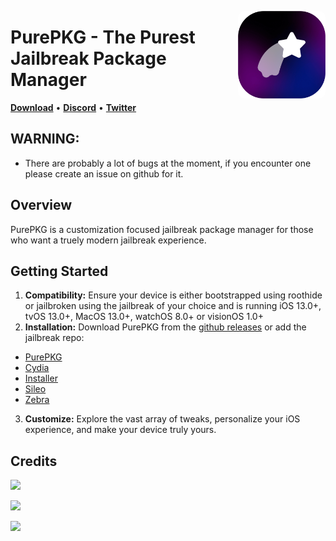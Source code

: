 <p align="right">
  <img align="right" height="140" src="https://github.com/Lrdsnow/PurePKG/blob/main/PrettyIcon.png?raw=true" alt="PurePKG Logo" style="float: right; border-radius: 10px;"/>
</p>

<h1 align="left">PurePKG - The Purest Jailbreak Package Manager</h1>

<p align="left">
  <strong><a href="https://github.com/Lrdsnow/purepkg/releases/latest">Download</a></strong>
  •
  <strong><a href="https://discord.gg/purepkg">Discord</a></strong>
  •
  <strong><a href="https://twitter.com/Lrdsnow101">Twitter</a></strong>
</p>

## WARNING:

- There are probably a lot of bugs at the moment, if you encounter one please create an issue on github for it.

## Overview

PurePKG is a customization focused jailbreak package manager for those who want a truely modern jailbreak experience.

## Getting Started

1. **Compatibility:** Ensure your device is either bootstrapped using roothide or jailbroken using the jailbreak of your choice and is running iOS 13.0+, tvOS 13.0+, MacOS 13.0+, watchOS 8.0+ or visionOS 1.0+
2. **Installation:** Download PurePKG from the [github releases](https://github.com/Lrdsnow/purepkg/releases/latest) or add the jailbreak repo:
- [PurePKG](purepkg://addrepo/https://lrdsnow.github.io/purepkg)
- [Cydia](cydia://url/https://cydia.saurik.com/api/share#?source=https://lrdsnow.github.io/purepkg)
- [Installer](installer://add/https://lrdsnow.github.io/purepkg)
- [Sileo](sileo://source/https://lrdsnow.github.io/purepkg)
- [Zebra](zbra://sources/add/https://lrdsnow.github.io/purepkg)
3. **Customize:** Explore the vast array of tweaks, personalize your iOS experience, and make your device truly yours.

## Credits

<a href="https://github.com/Lrdsnow"><img src="https://img.shields.io/static/v1?style=social&message=Main Developer&logo=github&logoColor=000000&label=Lrdsnow" /></a>

<a href="https://github.com/Sileo"><img src="https://img.shields.io/static/v1?style=social&message=APT Wrapper&logo=github&logoColor=000000&label=Sileo" /></a>

<a href="https://icons8.com"><img src="https://img.shields.io/static/v1?style=social&message=Plumpy Icons&logo=icons8&logoColor=1FB141&label=icons8" /></a>
